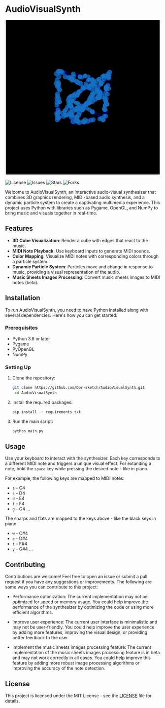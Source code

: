 # AudioVisualSynth

<p align="center">
  <img src="images/david.gif" alt="AudioVisualSynth Logo">
</p>

![License](https://img.shields.io/github/license/Dor-sketch/AudioVisualSynth)
![Issues](https://img.shields.io/github/issues/Dor-sketch/AudioVisualSynth)
![Stars](https://img.shields.io/github/stars/Dor-sketch/AudioVisualSynth)
![Forks](https://img.shields.io/github/forks/Dor-sketch/AudioVisualSynth)

Welcome to AudioVisualSynth, an interactive audio-visual synthesizer that combines 3D graphics rendering, MIDI-based audio synthesis, and a dynamic particle system to create a captivating multimedia experience. This project uses Python with libraries such as Pygame, OpenGL, and NumPy to bring music and visuals together in real-time.

## Features

- **3D Cube Visualization**: Render a cube with edges that react to the music.
- **MIDI Note Playback**: Use keyboard inputs to generate MIDI sounds.
- **Color Mapping**: Visualize MIDI notes with corresponding colors through a particle system.
- **Dynamic Particle System**: Particles move and change in response to music, providing a visual representation of the audio.
- **Music Sheets Images Processing**: Convert music sheets images to MIDI notes (beta).

## Installation

To run AudioVisualSynth, you need to have Python installed along with several dependencies. Here's how you can get started:

### Prerequisites

- Python 3.8 or later
- Pygame
- PyOpenGL
- NumPy

### Setting Up

1. Clone the repository:

   ```bash
   git clone https://github.com/Dor-sketch/AudioVisualSynth.git
    cd AudioVisualSynth
    ```

2. Install the required packages:

    ```bash
    pip install -r requirements.txt
    ```

3. Run the main script:

   ```bash
   python main.py
   ```

## Usage

Use your keyboard to interact with the synthesizer. Each key corresponds to a different MIDI note and triggers a unique visual effect. For extanding a note, hold the `space` key while pressing the desired note - like in piano.

For example, the following keys are mapped to MIDI notes:

- `a` - C4
- `s` - D4
- `d` - E4
- `f` - F4
- `g` - G4
...

The sharps and flats are mapped to the keys above - like the black keys in piano.

- `w` - C#4
- `e` - D#4
- `t` - F#4
- `y` - G#4
...

## Contributing

Contributions are welcome! Feel free to open an issue or submit a pull request if you have any suggestions or improvements. The following are some ways you can contribute to this project:

- Performance optimization: The current implementation may not be optimized for speed or memory usage. You could help improve the performance of the synthesizer by optimizing the code or using more efficient algorithms.

- Improve user experience: The current user interface is minimalistic and may not be user-friendly. You could help improve the user experience by adding more features, improving the visual design, or providing better feedback to the user.

- Implement the music sheets images processing feature: The current implementation of the music sheets images processing feature is in beta and may not work correctly in all cases. You could help improve this feature by adding more robust image processing algorithms or improving the accuracy of the note detection.

## License

This project is licensed under the MIT License - see the [LICENSE](LICENSE) file for details.
